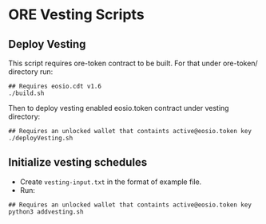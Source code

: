# ORE Vesting Scripts

## Deploy Vesting
This script requires ore-token contract to be built. For that under ore-token/ directory run:
```shell
## Requires eosio.cdt v1.6
./build.sh
```
Then to deploy vesting enabled eosio.token contract under vesting directory:
```shell
## Requires an unlocked wallet that containts active@eosio.token key
./deployVesting.sh
```
## Initialize vesting schedules
- Create `vesting-input.txt` in the format of example file.
- Run:
```shell
## Requires an unlocked wallet that containts active@eosio.token key
python3 addvesting.sh
```